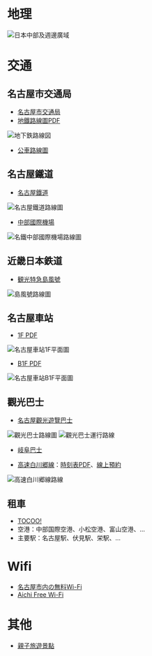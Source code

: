 # 地理

![日本中部及週邊廣域](https://www.aichi-now.jp/img/travel_kit/sightseeing_in_further_afield/index/map_tw.png)

# 交通

## 名古屋市交通局

* [名古屋市交通局](http://www.kotsu.city.nagoya.jp/cn/pc/OTHER/TRP0001450.htm)
* [地鐵路線圖PDF](http://www.kotsu.city.nagoya.jp/cn/pc/SUBWAY/TRP0001398/TRF0008403.pdf)

![地下鉄路線図](http://www.kotsu.city.nagoya.jp/jp/pc/imap/NagoyaSubwayRosen.png)

* [公車路線圖](http://www.kotsu.city.nagoya.jp/jp/pc/bus/routemap.html)

## 名古屋鐵道

* [名古屋鐵道](http://www.meitetsu.co.jp/cht/route/index.html)

![名古屋鐵道路線圖](http://www.meitetsu.co.jp/cht/route/img/route-map_img01_view.png)

* [中部國際機場](http://www.meitetsu.co.jp/cht/airport-access/index.html)

![名鐵中部國際機場路線圖](http://www.meitetsu.co.jp/cht/airport-access/img/index_img01.png)

## 近畿日本鉄道

* [観光特急島風號](http://www.kintetsu.co.jp/senden/shimakaze/tw/)

![島風號路線圖](http://www.kintetsu.co.jp/senden/shimakaze/tw/inpuiry/images/map.jpg)

## 名古屋車站

* [1F PDF](http://www.meieki.com/pdf/meieki1f101223.pdf)

![名古屋車站1F平面圖](http://www.meieki.com/images/n_meieki1f101223.gif)

* [B1F PDF](http://www.meieki.com/pdf/meiekib1f101224.pdf)

![名古屋車站B1F平面圖](http://www.meieki.com/images/n_meiekib1f101224.gif)

## 觀光巴士

* [名古屋觀光遊覽巴士](http://www.nagoya-info.jp/zhtw/routebus/)

![觀光巴士路線圖](http://www.nagoya-info.jp/zhtw/common_files/img/routebus/routemap_tw.gif)
![觀光巴士運行路線](http://www.nagoya-info.jp/zhtw/routebus/files/info_route.gif)

* [岐阜巴士](http://www.gifubus.co.jp/noriai/index.html)

 * [高速白川郷線](http://www.gifubus.co.jp/highway/shirakawa/)：[時刻表PDF](http://www.gifubus.co.jp/highway/shirakawa/tt_shirakawago.pdf)、[線上預約](http://willerexpress.com/st/178/tw/pc/bus/route/calendar.php?oR=2514001&fR=1514001&off=1&hkn=30&kns=15&mid=929)

![高速白川郷線路線](http://www.gifubus.co.jp/common/img/route_hb5.gif)

## 租車

* [TOCOO!](http://www2.tocoo.jp/jp/index)
 * 空港：中部国際空港、小松空港、富山空港、...
 * 主要駅：名古屋駅、伏見駅、栄駅、...

# Wifi

* [名古屋市内の無料Wi-Fi](https://nagoya-free-wifi.com/)
* [Aichi Free Wi-Fi](http://www.aichi-wifi.jp/zh/)

# 其他

* [親子旅遊景點](http://dokka.iinaa.net/)
